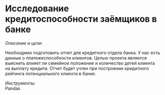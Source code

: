 # Исследование кредитоспособности заёмщиков в банке

*Описание и цели:*  

Необходимо подготовить отчет для кредитного отдела банка. У нас есть данные о платежеспособности клиентов.
Целью проекта является выяснить влияет ли семейное положение и количество детей клиента на выплату кредита. 
Отчет будет учтен при построении кредитного рейтинга потенциального клиента в банке.

*Инструменты:*  
Pandas
